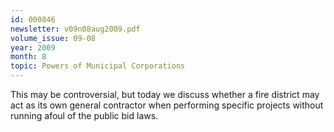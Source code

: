 ```yaml
---
id: 000846
newsletter: v09n08aug2009.pdf
volume_issue: 09-08
year: 2009
month: 8
topic: Powers of Municipal Corporations
---
```


This may be controversial, but today we discuss whether a fire district may act as its own general contractor when performing specific projects without running afoul of the public bid laws.